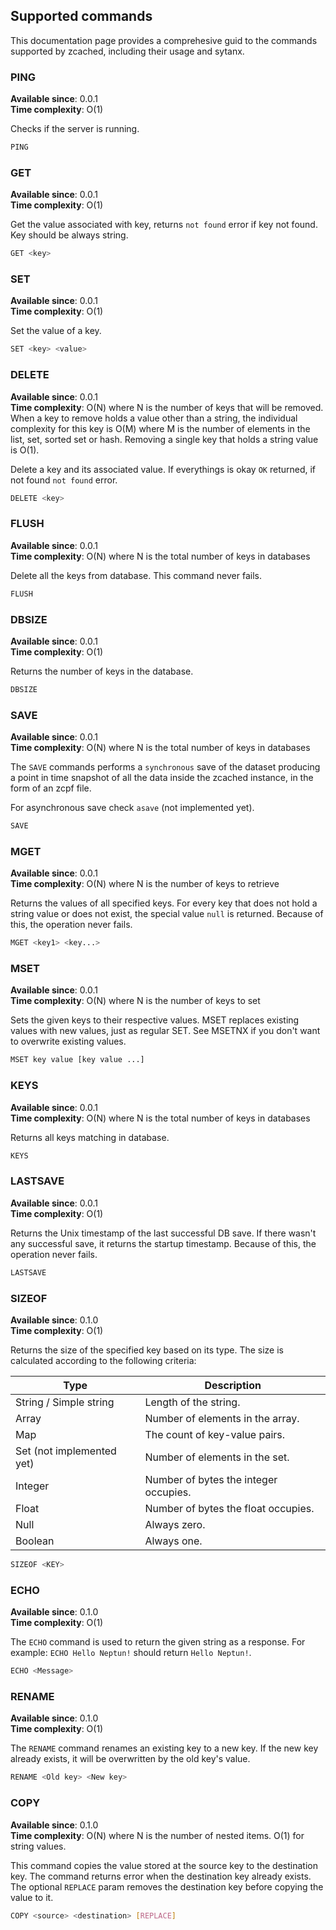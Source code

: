 ## Supported commands
This documentation page provides a comprehesive guid to the commands supported by zcached, including their usage and sytanx.

### PING

**Available since**: 0.0.1\
**Time complexity**: O(1)

Checks if the server is running.

```sh
PING
```

### GET

**Available since**: 0.0.1\
**Time complexity**: O(1)

Get the value associated with key, returns `not found` error if key not found. Key should be always string.

```sh
GET <key>
```

### SET

**Available since**: 0.0.1\
**Time complexity**: O(1)

Set the value of a key.
```sh
SET <key> <value>
```

### DELETE

**Available since**: 0.0.1\
**Time complexity**: O(N) where N is the number of keys that will be removed. When a key to remove holds a value other than a string, the individual complexity for this key is O(M) where M is the number of elements in the list, set, sorted set or hash. Removing a single key that holds a string value is O(1).

Delete a key and its associated value. If everythings is okay `OK` returned, if not found `not found` error.

```sh
DELETE <key>
```

### FLUSH

**Available since**: 0.0.1\
**Time complexity**: O(N) where N is the total number of keys in databases

Delete all the keys from database. This command never fails.

```sh
FLUSH
```

### DBSIZE

**Available since**: 0.0.1\
**Time complexity**: O(1)

Returns the number of keys in the database.

```sh
DBSIZE
```

### SAVE

**Available since**: 0.0.1\
**Time complexity**: O(N) where N is the total number of keys in databases

The `SAVE` commands performs a `synchronous` save of the dataset producing a point in time snapshot of all the data inside the zcached instance, in the form of an zcpf file.

For asynchronous save check `asave` (not implemented yet).

```sh
SAVE
```

### MGET

**Available since**: 0.0.1\
**Time complexity**: O(N) where N is the number of keys to retrieve

Returns the values of all specified keys. For every key that does not hold a string value or does not exist, the special value `null` is returned. Because of this, the operation never fails.

```sh
MGET <key1> <key...>
```

### MSET

**Available since**: 0.0.1\
**Time complexity**: O(N) where N is the number of keys to set

Sets the given keys to their respective values. MSET replaces existing values with new values, just as regular SET. See MSETNX if you don't want to overwrite existing values.

```sh
MSET key value [key value ...]
```

### KEYS

**Available since**: 0.0.1\
**Time complexity**: O(N) where N is the total number of keys in databases

Returns all keys matching in database.

```sh
KEYS
```

### LASTSAVE

**Available since**: 0.0.1\
**Time complexity**: O(1)

Returns the Unix timestamp of the last successful DB save.
If there wasn't any successful save, it returns the startup timestamp.
Because of this, the operation never fails.

```sh
LASTSAVE
```

### SIZEOF

**Available since**: 0.1.0\
**Time complexity**: O(1)

Returns the size of the specified key based on its type. 
The size is calculated according to the following criteria:

| Type                       | Description                           |
|----------------------------|---------------------------------------|
| String / Simple string     | Length of the string.                 |
| Array                      | Number of elements in the array.      |
| Map                        | The count of key-value pairs.         |
| Set (not implemented yet)  | Number of elements in the set.        |
| Integer                    | Number of bytes the integer occupies. |
| Float                      | Number of bytes the float occupies.   |
| Null                       | Always zero.                          |
| Boolean                    | Always one.                           |

```sh
SIZEOF <KEY>
```

### ECHO

**Available since**: 0.1.0\
**Time complexity**: O(1)

The `ECHO` command is used to return the given string as a response.
For example: `ECHO Hello Neptun!` should return `Hello Neptun!`.

```sh
ECHO <Message>
```

### RENAME

**Available since**: 0.1.0\
**Time complexity**: O(1)

The `RENAME` command renames an existing key to a new key. 
If the new key already exists, it will be overwritten by the old key's value.

```sh
RENAME <Old key> <New key>
```

### COPY

**Available since**: 0.1.0\
**Time complexity**: O(N) where N is the number of nested items. O(1) for string values.

This command copies the value stored at the source key to the destination key.
The command returns error when the destination key already exists. 
The optional `REPLACE` param removes the destination key before copying the value to it.

```sh
COPY <source> <destination> [REPLACE]
```